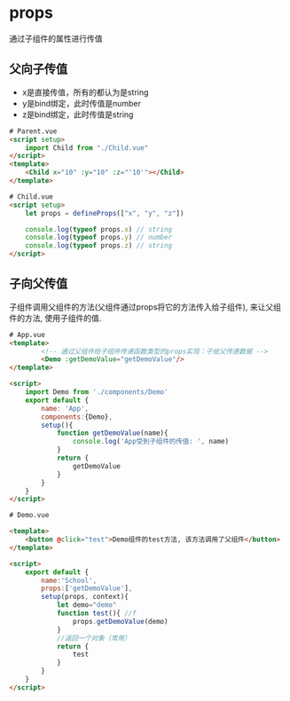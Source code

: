 # props

通过子组件的属性进行传值

## 父向子传值

- x是直接传值，所有的都认为是string
- y是bind绑定，此时传值是number
- z是bind绑定，此时传值是string

```html
# Parent.vue
<script setup>
	import Child from "./Child.vue"
</script>
<template>
    <Child x="10" :y="10" :z="'10'"></Child>
</template>
```


```html
# Child.vue
<script setup>
	let props = defineProps(["x", "y", "z"])

	console.log(typeof props.x) // string
	console.log(typeof props.y) // number
	console.log(typeof props.z) // string
</script>
```

## 子向父传值
子组件调用父组件的方法(父组件通过props将它的方法传入给子组件), 来让父组件的方法, 使用子组件的值.

```html
# App.vue
<template>
		<!-- 通过父组件给子组件传递函数类型的props实现：子给父传递数据 -->
		<Demo :getDemoValue="getDemoValue"/>
</template>

<script>
	import Demo from './components/Demo'
	export default {
		name: 'App',
		components:{Demo},
		setup(){
			function getDemoValue(name){
				console.log('App受到子组件的传值: ', name)
			}
			return {
				getDemoValue
			}
		}
	}
</script>
```



```html
# Demo.vue

<template>
	<button @click="test">Demo组件的test方法, 该方法调用了父组件</button>
</template>

<script>
	export default {
		name:'School',
		props:['getDemoValue'],
		setup(props, context){
			let demo="demo"
			function test(){ //f
				props.getDemoValue(demo)
			}
			//返回一个对象（常用）
			return {
				test
			}
		}
	}
</script>
```